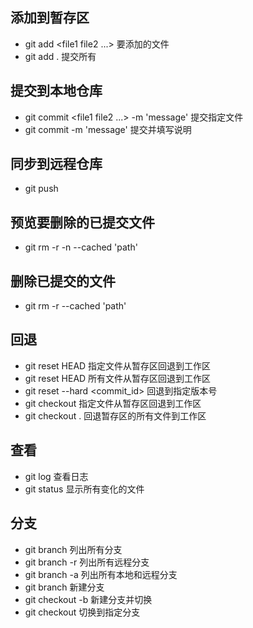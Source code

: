 ## 添加到暂存区
  * git add <file1 file2 ...>  要添加的文件
  * git add .  提交所有

## 提交到本地仓库
  * git commit <file1 file2 ...> -m 'message'  提交指定文件
  * git commit -m 'message' 提交并填写说明

## 同步到远程仓库
  * git push

## 预览要删除的已提交文件
  * git rm -r -n --cached 'path'

## 删除已提交的文件
  * git rm -r --cached 'path'

## 回退
  * git reset HEAD <file>  指定文件从暂存区回退到工作区
  * git reset HEAD  所有文件从暂存区回退到工作区
  * git reset --hard <commit_id>  回退到指定版本号
  * git checkout <file>  指定文件从暂存区回退到工作区
  * git checkout .  回退暂存区的所有文件到工作区

## 查看
  * git log  查看日志
  * git status  显示所有变化的文件

## 分支
  * git branch  列出所有分支
  * git branch -r  列出所有远程分支
  * git branch -a  列出所有本地和远程分支
  * git branch <branch-name>  新建分支
  * git checkout -b <branch-name> 新建分支并切换
  * git checkout <branch-name>  切换到指定分支